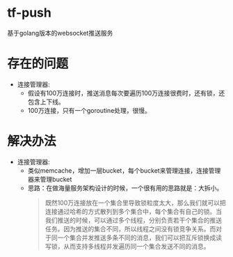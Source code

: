 # tf-push
基于golang版本的websocket推送服务

# 存在的问题

* 连接管理器:
    * 假设有100万连接时，推送消息每次要遍历100万连接很费时，还有锁，还包含上下线。
    * 100万连接，只有一个goroutine处理，很慢。

# 解决办法
* 连接管理器:
    * 类似memcache，增加一层bucket，每个bucket来管理连接，连接管理器来管理bucket
    * 思路：在做海量服务架构设计的时候，一个很有用的思路就是：大拆小。
        > 既然100万连接放在一个集合里导致锁粒度太大，那么我们就可以把连接通过哈希的方式散列到多个集合中，每个集合有自己的锁。当我们推送的时候，可以通过多个线程，分别负责若干个集合的推送任务。因为推送的集合不同，所以线程之间没有锁竞争关系。而对于同一个集合并发推送多条不同的消息，我们可以把互斥锁换成读写锁，从而支持多线程并发遍历同一个集合发送不同的消息。